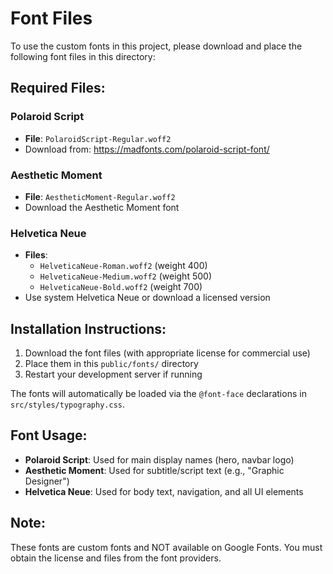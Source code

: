 # Font Files

To use the custom fonts in this project, please download and place the following font files in this directory:

## Required Files:

### Polaroid Script
- **File**: `PolaroidScript-Regular.woff2`
- Download from: https://madfonts.com/polaroid-script-font/

### Aesthetic Moment  
- **File**: `AestheticMoment-Regular.woff2`
- Download the Aesthetic Moment font

### Helvetica Neue
- **Files**: 
  - `HelveticaNeue-Roman.woff2` (weight 400)
  - `HelveticaNeue-Medium.woff2` (weight 500)
  - `HelveticaNeue-Bold.woff2` (weight 700)
- Use system Helvetica Neue or download a licensed version

## Installation Instructions:

1. Download the font files (with appropriate license for commercial use)
2. Place them in this `public/fonts/` directory
3. Restart your development server if running

The fonts will automatically be loaded via the `@font-face` declarations in `src/styles/typography.css`.

## Font Usage:

- **Polaroid Script**: Used for main display names (hero, navbar logo)
- **Aesthetic Moment**: Used for subtitle/script text (e.g., "Graphic Designer")
- **Helvetica Neue**: Used for body text, navigation, and all UI elements

## Note:

These fonts are custom fonts and NOT available on Google Fonts. You must obtain the license and files from the font providers.

